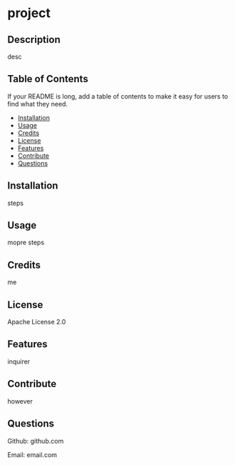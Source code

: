 
# project

## Description
desc

## Table of Contents
If your README is long, add a table of contents to make it easy for users to find what they need.
- [Installation](#installation)
- [Usage](#usage)
- [Credits](#credits)
- [License](#license)
- [Features](#features)
- [Contribute](#contribute)
- [Questions](#questions)

## Installation
steps

## Usage
mopre steps   
    
## Credits
me

## License
Apache License 2.0

## Features
inquirer

## Contribute
however

## Questions
Github: github.com

Email: email.com
